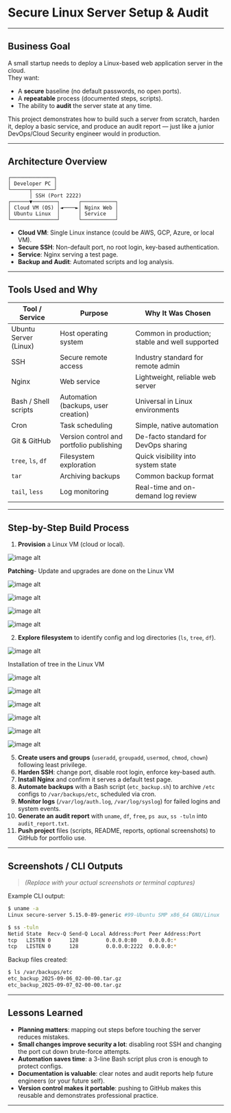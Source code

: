 
#  Secure Linux Server Setup & Audit

---

## Business Goal

A small startup needs to deploy a Linux-based web application server in the cloud.  
They want:

- A **secure** baseline (no default passwords, no open ports).
- A **repeatable** process (documented steps, scripts).
- The ability to **audit** the server state at any time.

This project demonstrates how to build such a server from scratch, harden it, deploy a basic service, and produce an audit report — just like a junior DevOps/Cloud Security engineer would in production.

---

##  Architecture Overview

```text
┌──────────────┐
│ Developer PC │
└──────┬───────┘
       │ SSH (Port 2222)
┌──────▼────────┐      ┌───────────┐
│ Cloud VM (OS) │◄────►│ Nginx Web │
│ Ubuntu Linux  │      │ Service   │
└───────────────┘      └───────────┘
````

* **Cloud VM**: Single Linux instance (could be AWS, GCP, Azure, or local VM).
* **Secure SSH**: Non-default port, no root login, key-based authentication.
* **Service**: Nginx serving a test page.
* **Backup and Audit**: Automated scripts and log analysis.

---

##  Tools Used and Why

| Tool / Service        | Purpose                                  | Why It Was Chosen                               |
| --------------------- | ---------------------------------------- | ----------------------------------------------- |
| Ubuntu Server (Linux) | Host operating system                    | Common in production; stable and well supported |
| SSH                   | Secure remote access                     | Industry standard for remote admin              |
| Nginx                 | Web service                              | Lightweight, reliable web server                |
| Bash / Shell scripts  | Automation (backups, user creation)      | Universal in Linux environments                 |
| Cron                  | Task scheduling                          | Simple, native automation                       |
| Git & GitHub          | Version control and portfolio publishing | De-facto standard for DevOps sharing            |
| `tree`, `ls`, `df`    | Filesystem exploration                   | Quick visibility into system state              |
| `tar`                 | Archiving backups                        | Common backup format                            |
| `tail`, `less`        | Log monitoring                           | Real-time and on-demand log review              |

---

##  Step-by-Step Build Process

1. **Provision** a Linux VM (cloud or local).

![image alt](https://github.com/GodwinChineduNedu/Secure-Linux-Server-Setup-Audit/blob/6912ce10810e381fea4def8ba94e44a931b9fa24/Screenshot%202025-09-06%20184735.png)

**Patching**- Update and upgrades are done on the Linux VM

![image alt](https://github.com/GodwinChineduNedu/Secure-Linux-Server-Setup-Audit/blob/3f56e6ce6a4b9c861f2f8ab1c32d5f70cb8b1a5b/Screenshot%202025-09-06%20184841.png)

![image alt](https://github.com/GodwinChineduNedu/Secure-Linux-Server-Setup-Audit/blob/56666c704cba992196411cb5e1b83393f28becd7/Screenshot%202025-09-06%20185126.png)

![image alt](https://github.com/GodwinChineduNedu/Secure-Linux-Server-Setup-Audit/blob/f87de789157b2161344abad54e98d56b08272097/Screenshot%202025-09-06%20185238.png)

![image alt](https://github.com/GodwinChineduNedu/Secure-Linux-Server-Setup-Audit/blob/6dfb652cc38762983f45421e0f0f4443f75edde3/Screenshot%202025-09-06%20185319.png)

2. **Explore filesystem** to identify config and log directories (`ls`, `tree`, `df`).

![image alt](https://github.com/GodwinChineduNedu/Secure-Linux-Server-Setup-Audit/blob/997159adafc606d236bc509bc5822286e380cf13/Screenshot%202025-09-06%20192959.png)

Installation of tree in the Linux VM

![image alt](https://github.com/GodwinChineduNedu/Secure-Linux-Server-Setup-Audit/blob/9193c62f751b443e2d771c589d89ec5ab3023be3/Screenshot%202025-09-06%20193243.png)

![image alt](https://github.com/GodwinChineduNedu/Secure-Linux-Server-Setup-Audit/blob/dd2e12679800e5af313707b9f80dc3bc67e2925b/Screenshot%202025-09-06%20195206.png)

![image alt](https://github.com/GodwinChineduNedu/Secure-Linux-Server-Setup-Audit/blob/598bc2f9902d1a91af90789f7697958b77869fb1/Screenshot%202025-09-06%20195235.png)

![image alt](https://github.com/GodwinChineduNedu/Secure-Linux-Server-Setup-Audit/blob/d9ded6a5825fdb83a11f030f89edb4b983997b65/Screenshot%202025-09-06%20195716.png)

![image alt](https://github.com/GodwinChineduNedu/Secure-Linux-Server-Setup-Audit/blob/18c2e292dcbb06a4dbf758394f69e40b5aa3ddab/Screenshot%202025-09-06%20195832.png)

![image alt](https://github.com/GodwinChineduNedu/Secure-Linux-Server-Setup-Audit/blob/c8776ad6a513181d9c2a13beb538a6e31cddd086/Screenshot%202025-09-06%20200132.png)
   
5. **Create users and groups** (`useradd`, `groupadd`, `usermod`, `chmod`, `chown`) following least privilege.
6. **Harden SSH**: change port, disable root login, enforce key-based auth.
7. **Install Nginx** and confirm it serves a default test page.
8. **Automate backups** with a Bash script (`etc_backup.sh`) to archive `/etc` configs to `/var/backups/etc`, scheduled via cron.
9. **Monitor logs** (`/var/log/auth.log`, `/var/log/syslog`) for failed logins and system events.
10. **Generate an audit report** with `uname`, `df`, `free`, `ps aux`, `ss -tuln` into `audit_report.txt`.
11. **Push project** files (scripts, README, reports, optional screenshots) to GitHub for portfolio use.

---

##  Screenshots / CLI Outputs

> *(Replace with your actual screenshots or terminal captures)*

Example CLI output:

```bash
$ uname -a
Linux secure-server 5.15.0-89-generic #99-Ubuntu SMP x86_64 GNU/Linux

$ ss -tuln
Netid State  Recv-Q Send-Q Local Address:Port Peer Address:Port
tcp   LISTEN 0      128         0.0.0.0:80    0.0.0.0:*
tcp   LISTEN 0      128         0.0.0.0:2222  0.0.0.0:*
```

Backup files created:

```bash
$ ls /var/backups/etc
etc_backup_2025-09-06_02-00-00.tar.gz
etc_backup_2025-09-07_02-00-00.tar.gz
```

---

##  Lessons Learned

* **Planning matters**: mapping out steps before touching the server reduces mistakes.
* **Small changes improve security a lot**: disabling root SSH and changing the port cut down brute-force attempts.
* **Automation saves time**: a 3-line Bash script plus cron is enough to protect configs.
* **Documentation is valuable**: clear notes and audit reports help future engineers (or your future self).
* **Version control makes it portable**: pushing to GitHub makes this reusable and demonstrates professional practice.

---














